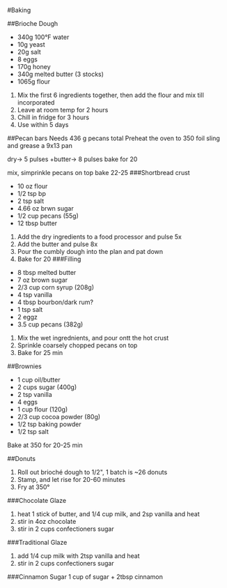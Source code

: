 #Baking

##Brioche Dough
* 340g 100°F water
* 10g yeast
* 20g salt
* 8 eggs
* 170g honey
* 340g melted butter (3 stocks)
* 1065g flour

1. Mix the first 6 ingredients together, then add the flour and mix till incorporated
2. Leave at room temp for 2 hours
3. Chill in fridge for 3 hours
4. Use within 5 days

##Pecan bars
Needs 436 g pecans total
Preheat the oven to 350
foil sling and grease a 9x13 pan

dry-> 5 pulses
+butter-> 8 pulses
bake for 20

mix, simprinkle pecans on top
bake 22-25
###Shortbread crust
* 10 oz flour
* 1/2 tsp bp 
* 2 tsp salt
* 4.66 oz brwn sugar
* 1/2 cup pecans (55g)
* 12 tbsp butter

1. Add the dry ingredients to a food processor and pulse 5x
2. Add the butter and pulse 8x
3. Pour the cumbly dough into the plan and pat down
4. Bake for 20
###Filling
* 8 tbsp melted butter
* 7 oz brown sugar
* 2/3 cup corn syrup (208g)
* 4 tsp vanilla
* 4 tbsp bourbon/dark rum?
* 1 tsp salt
* 2 eggz
* 3.5 cup pecans (382g)

1. Mix the wet ingrednients, and pour ontt the hot crust 
2. Sprinkle coarsely chopped pecans on top
3. Bake for 25 min

##Brownies
* 1 cup oil/butter
* 2 cups sugar (400g)
* 2 tsp vanilla
* 4 eggs
* 1 cup flour (120g)
* 2/3 cup cocoa powder (80g)
* 1/2 tsp baking powder
* 1/2 tsp salt

Bake at 350 for 20-25 min

##Donuts
1. Roll out brioché dough to 1/2", 1 batch is ~26 donuts
2. Stamp, and let rise for 20-60 minutes
3. Fry at 350°

###Chocolate Glaze
1. heat 1 stick of butter, and 1/4 cup milk, and 2sp vanilla and heat
2. stir in 4oz chocolate
3. stir in 2 cups confectioners sugar

###Traditional Glaze
1. add 1/4 cup milk with 2tsp vanilla and heat
2. stir in 2 cups confectioners sugar

###Cinnamon Sugar
1 cup of sugar + 2tbsp cinnamon
